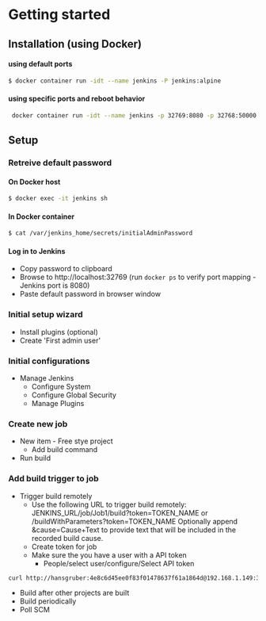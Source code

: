 # Getting started

## Installation (using Docker)

#### using default ports

```bash
$ docker container run -idt --name jenkins -P jenkins:alpine
```

#### using specific ports and reboot behavior

```bash
 docker container run -idt --name jenkins -p 32769:8080 -p 32768:50000 --restart always jenkins:alpine
 ```

## Setup

### Retreive default password

#### On Docker host

```bash
$ docker exec -it jenkins sh
```
#### In Docker container

```bash
$ cat /var/jenkins_home/secrets/initialAdminPassword
```

#### Log in to Jenkins

- Copy password to clipboard
- Browse to http://localhost:32769 (run ```docker ps``` to verify port mapping - Jenkins port is 8080)
- Paste default password in browser window

### Initial setup wizard

- Install plugins (optional)
- Create 'First admin user'

### Initial configurations

- Manage Jenkins
  - Configure System
  - Configure Global Security
  - Manage Plugins

### Create new job

 - New item - Free stye project
   - Add build command
 - Run build

### Add build trigger to job

- Trigger build remotely
    - Use the following URL to trigger build remotely: JENKINS_URL/job/Job1/build?token=TOKEN_NAME or /buildWithParameters?token=TOKEN_NAME Optionally append &cause=Cause+Text to provide text that will be included in the recorded build cause. 
    - Create token for job
    - Make sure the you have a user with a API token 
        - People/select user/configure/Select API token

```bash
curl http://hansgruber:4e8c6d45ee0f83f01478637f61a1864d@192.168.1.149:32769/job/Job1/build?token=1234
```

- Build after other projects are built
- Build periodically
- Poll SCM







